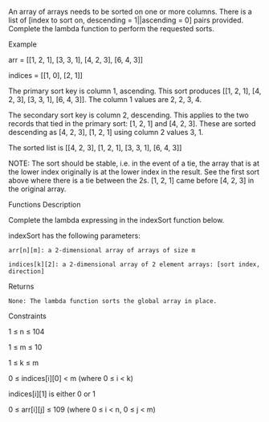An array of arrays needs to be sorted on one or more columns. There is a list of [index to sort on, descending = 1||ascending = 0] pairs provided. 
Complete the lambda function to perform the requested sorts. 

  

Example 

arr = [[1, 2, 1], [3, 3, 1], [4, 2, 3], [6, 4, 3]] 

indices = [[1, 0], [2, 1]] 

  

The primary sort key is column 1, ascending. This sort produces [[1, 2, 1], [4, 2, 3], [3, 3, 1], [6, 4, 3]]. The column 1 values are 2, 2, 3, 4. 

The secondary sort key is column 2, descending. This applies to the two records that tied in the primary sort: [1, 2, 1] and [4, 2, 3]. These are sorted descending as [4, 2, 3], [1, 2, 1] using column 2 values 3, 1. 

The sorted list is [[4, 2, 3], [1, 2, 1], [3, 3, 1], [6, 4, 3]] 

  

NOTE: The sort should be stable, i.e. in the event of a tie, the array that is at the lower index originally is at the lower index in the result. 
See the first sort above where there is a tie between the 2s. [1, 2, 1] came before [4, 2, 3] in the original array. 

  

Functions Description 

Complete the lambda expressing in the indexSort function below. 

indexSort has the following parameters: 

    arr[n][m]: a 2-dimensional array of arrays of size m 

    indices[k][2]: a 2-dimensional array of 2 element arrays: [sort index, direction] 

  

Returns 

    None: The lambda function sorts the global array in place. 

  

Constraints 

1 ≤ n ≤ 104 

1 ≤ m ≤ 10 

1 ≤ k ≤ m 

0 ≤ indices[i][0] < m (where 0 ≤ i < k) 

indices[i][1] is either 0 or 1 

0 ≤ arr[i][j] ≤ 109 (where 0 ≤ i < n, 0 ≤ j < m) 
